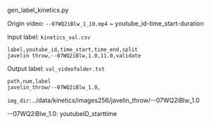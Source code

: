 gen_label_kinetics.py

Origin video: `--07WQ2iBlw_1_10.mp4` ~ youtube_id-time_start-duration

Input label: `kinetics_val.csv`
```
label,youtube_id,time_start,time_end,split
javelin throw,--07WQ2iBlw,1.0,11.0,validate
```
Output label: `val_videofolder.txt`
```
path,num,label
javelin_throw/--07WQ2iBlw_1.0,
```

`img_dir`: ../data/kinetics/images256/javelin_throw/--07WQ2iBlw_1.0

--07WQ2iBlw_1.0: youtubeID_starttime
